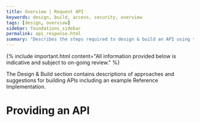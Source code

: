 ```yaml
---
title: Overview | Request API
keywords: design, build, access, security, overview
tags: [design, overview]
sidebar: foundations_sidebar
permalink: api_response.html
summary: "Describes the steps required to design & build an API using the Care Connect profiles described in Explore"
---
```


{% include important.html content="All information provided below is indicative and subject to on-going review." %}

The Design & Build section contains descriptions of approaches and suggestions for building APIs including an example Reference Implementation.

# Providing an API #

